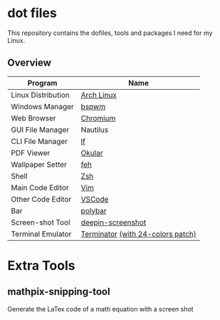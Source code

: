 # dot files

This repository contains the dofiles, tools and packages I need for my Linux.

## Overview
| **Program**   | **Name**  |
|---            |---        |
| Linux Distribution    | [Arch Linux](https://www.archlinux.org/)                                          |
| Windows Manager       | [bspwm](https://github.com/baskerville/bspwm)                                     |
| Web Browser           | [Chromium](https://www.archlinux.org/packages/extra/x86_64/chromium/)             | 
| GUI File Manager      | Nautilus                                                                          |
| CLI File Manager      | [lf](https://github.com/gokcehan/lf)                                              |
| PDF Viewer            | [Okular](https://www.archlinux.org/packages/extra/x86_64/okular/)                 |
| Wallpaper Setter      | [feh](https://github.com/derf/feh)                                                |
| Shell                 | [Zsh](https://ohmyz.sh/)                                                          |
| Main Code Editor      | [Vim](https://www.archlinux.org/packages/extra/x86_64/vim/)                       |
| Other Code Editor     | [VSCode](https://code.visualstudio.com/)                                          |
| Bar                   | [polybar](https://github.com/polybar/polybar)                                     | 
| Screen-shot Tool      | [deepin-screenshot](https://github.com/linuxdeepin/deepin-screenshot)             |
| Terminal Emulator     | [Terminator](https://wiki.archlinux.org/index.php/Terminator) [(with 24-colors patch)](https://aur.archlinux.org/packages/rxvt-unicode-truecolor/)        |

# Extra Tools

## mathpix-snipping-tool
Generate the LaTex code of a math equation with a screen shot
